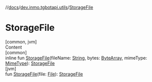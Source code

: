 //[docs](../../index.md)/[dev.inmo.tgbotapi.utils](index.md)/[StorageFile](-storage-file.md)



# StorageFile  
[common, jvm]  
Content  
[common]  
inline fun [StorageFile](-storage-file.md)(fileName: [String](https://kotlinlang.org/api/latest/jvm/stdlib/kotlin/-string/index.html), bytes: [ByteArray](https://kotlinlang.org/api/latest/jvm/stdlib/kotlin/-byte-array/index.html), mimeType: [MimeType](-mime-type/index.md)): [StorageFile](-storage-file/index.md)  
[jvm]  
fun [StorageFile](index.md#%5Bdev.inmo.tgbotapi.utils%2F%2FStorageFile%2F%23java.io.File%2FPointingToDeclaration%2F%5D%2FFunctions%2F745855401)(file: [File](https://docs.oracle.com/javase/8/docs/api/java/io/File.html)): [StorageFile](-storage-file/index.md)  



